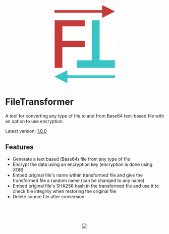 <p align="center">
  <a href="#"><img src="Resources/logo.svg" width="192"></a>
</p>

# FileTransformer

A tool for converting any type of file to and from Base64 text-based file with an option to use encryption.

Latest version: [1.0.0](https://github.com/MichaelYochpaz/FileTransformer/releases/tag/v1.0.0)



## Features
* Generate a text based (Base64) file from any type of file
* Encrypt the data using an encryption key (encryption is done using XOR)
* Embed original file's name within transformed file and give the transformed file a random name (can be changed to any name)
* Embed original file's SHA256 hash in the transformed file and use it to check file integrity when restoring the original file
* Delete source file after conversion

##
</br>
</br>
<p align="center">
  <a href="#"><img src="https://user-images.githubusercontent.com/8832013/111038622-ae27b080-8432-11eb-829f-78306f51cc27.gif" height="400" a="#"></a>
</p>
